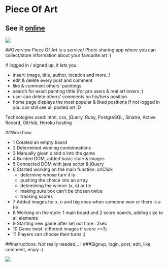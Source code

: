 # Piece Of Art

## See it [online](https://magdalenabialon.github.io/TicTacToe/)
![](http://1.bp.blogspot.com/-E_KisiFqhKw/U017Gz3InjI/AAAAAAAABY8/cPo3foI-NHU/s1600/275225_Papel-de-Parede-O-Nascimento-de-Venus-Botticelli_1920x1080.jpg)


##Overview
Piece Of Art is a service/ Photo sharing app where you can collect/store information about your favourite art :)

If logged in / signed up, it lets you:
- insert: image, title, author, location and more..!
- edit & delete every post and comment
- like & comment others' paintings
- search for exact painting tittle (for pro users & real art lovers ;)
- user can delete others' comments on his/hers position
- home page displays the most popular & liked positions
If not logged in you can still see all posted art :D


Technologies used:
html, css, jQuery, Ruby, PostgreSQL, Sinatra, Active Record, GitHub, Heroku hosting



##Workflow:

- 1 Created an empty board
- 2 Determined winning combinnations
- 3 Manually given x and o into the game
- 4 Builded DOM, added basic stale & images
- 5 Connected DOM with java script & jQuery
- 6 Started working on the main function: onClick
    - determine whose turn it is
    - pushing the choice into an array
    - detemining the winner (x, o) or tie
    - making sure box can't be chosen twice
    - tracking scores
- 7 Added images for x, o and big ones when someone won or there is a tie
- 8 Working on the style: 1 main board and 2 score boards, adding size to all elements
- 9 Starting new game after set out time : 2sec
- 10 Game twist: different images if score >=3;
- 11 Players can choose their turns :)


##Instructions: Not really needed... !
###Signup, login, post, edit, like, comment, enjoy :)

![](https://encrypted-tbn3.gstatic.com/images?q=tbn:ANd9GcQisNRdcJwT1baql0dfYO9mTO34R_f_wGuRNHdCZeHSUYKgqeEp)
